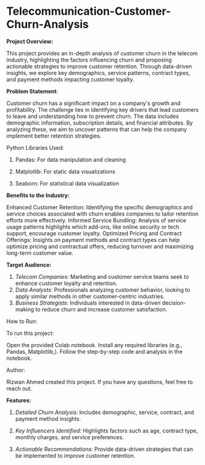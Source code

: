 # Telecommunication-Customer-Churn-Analysis

**Project Overview:**

This project provides an in-depth analysis of customer churn in the telecom industry, highlighting the factors influencing churn and proposing actionable strategies to improve customer retention. Through data-driven insights, we explore key demographics, service patterns, contract types, and payment methods impacting customer loyalty.

**Problem Statement**:

Customer churn has a significant impact on a company's growth and profitability. The challenge lies in identifying key drivers that lead customers to leave and understanding how to prevent churn. The data includes demographic information, subscription details, and financial attributes. By analyzing these, we aim to uncover patterns that can help the company implement better retention strategies.

Python Libraries Used:

1. Pandas: For data manipulation and cleaning

2. Matplotlib: For static data visualizations

3. Seaborn: For statistical data visualization

**Benefits to the Industry:**

Enhanced Customer Retention: Identifying the specific demographics and service choices associated with churn enables companies to tailor retention efforts more effectively.
Informed Service Bundling: Analysis of service usage patterns highlights which add-ons, like online security or tech support, encourage customer loyalty.
Optimized Pricing and Contract Offerings: Insights on payment methods and contract types can help optimize pricing and contractual offers, reducing turnover and maximizing long-term customer value.

**Target Audience:**

1. _Telecom Companies:_ Marketing and customer service teams seek to enhance customer loyalty and retention.
2. _Data Analysts:_ Professionals analyzing customer behavior, looking to apply similar methods in other customer-centric industries.
3. _Business Strategists:_ Individuals interested in data-driven decision-making to reduce churn and increase customer satisfaction.

How to Run:

To run this project:

Open the provided Colab notebook. Install any required libraries (e.g., Pandas, Matplotlib,). Follow the step-by-step code and analysis in the notebook.

Author:

Rizwan Ahmed created this project. If you have any questions, feel free to reach out.



**Features:**

1. _Detailed Churn Analysis:_ Includes demographic, service, contract, and payment method insights.
   
2. _Key Influencers Identified:_ Highlights factors such as age, contract type, monthly charges, and service preferences.

3. _Actionable Recommendations:_  Provide data-driven strategies that can be implemented to improve customer retention.

